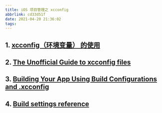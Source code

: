 ```yaml
---
title: iOS 项目管理之 xcconfig
abbrlink: cd33d51f
date: 2021-04-20 21:36:02
tags:
---
```


## 1. [xcconfig（环境变量） 的使用](https://blog.csdn.net/weixin_45390999/article/details/104481185)

## 2. [The Unofficial Guide to xcconfig files](https://pewpewthespells.com/blog/xcconfig_guide.html)

## 3. [Building Your App Using Build Configurations and .xcconfig](https://www.raywenderlich.com/21441177-building-your-app-using-build-configurations-and-xcconfig)

## 4. [Build settings reference](https://help.apple.com/xcode/mac/8.3/#/itcaec37c2a6)

[^xcconfig编写指南]: [xcconfig 编写指南](https://www.jianshu.com/p/e775c171ee86)
